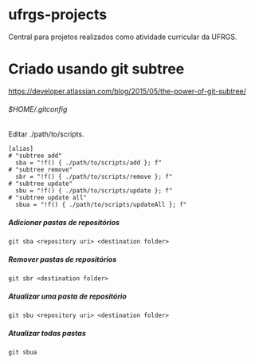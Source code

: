 # ufrgs-projects
Central para projetos realizados como atividade curricular da UFRGS.



# Criado usando git subtree
https://developer.atlassian.com/blog/2015/05/the-power-of-git-subtree/

###### $HOME/.gitconfig
Editar ./path/to/scripts.

```
[alias]
# "subtree add"
  sba = "!f() { ./path/to/scripts/add }; f"
# "subtree remove"
  sbr = "!f() { ./path/to/scripts/remove }; f"
# "subtree update"
  sbu = "!f() { ./path/to/scripts/update }; f"
# "subtree update all"
  sbua = "!f() { ./path/to/scripts/updateAll }; f"
```

##### Adicionar pastas de repositórios
```
git sba <repository uri> <destination folder>
```

##### Remover pastas de repositórios
```
git sbr <destination folder>
```

##### Atualizar uma pasta de repositório
```
git sbu <repository uri> <destination folder>
```

##### Atualizar todas pastas

```
git sbua
```
